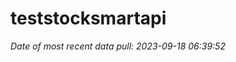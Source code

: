 
<!-- README.md is generated from README.Rmd. Please edit that file -->

# teststocksmartapi

*Date of most recent data pull: 2023-09-18 06:39:52*
